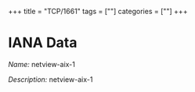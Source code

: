 +++
title = "TCP/1661"
tags = [""]
categories = [""]
+++

# IANA Data

_Name:_ netview-aix-1

_Description:_ netview-aix-1

